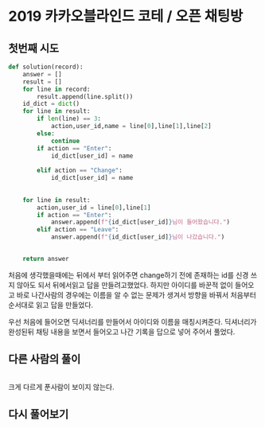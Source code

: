 # 2019 카카오블라인드 코테 / 오픈 채팅방

## 첫번째 시도

```python
def solution(record):
    answer = []
    result = []
    for line in record:
        result.append(line.split())
    id_dict = dict()
    for line in result:
        if len(line) == 3:
            action,user_id,name = line[0],line[1],line[2]
        else:
            continue
        if action == "Enter":
            id_dict[user_id] = name
                
        elif action == "Change":
            id_dict[user_id] = name
            
            
    for line in result:
        action,user_id = line[0],line[1]
        if action == "Enter":
            answer.append(f"{id_dict[user_id]}님이 들어왔습니다.")
        elif action == "Leave":
            answer.append(f"{id_dict[user_id]}님이 나갔습니다.")

    
    return answer
```

처음에 생각했을때에는 뒤에서 부터 읽어주면 change하기 전에 존재하는 id를 신경 쓰지 않아도 되서 뒤에서읽고 답을 만들려고했었다. 하지만 아이디를 바꾼적 없이 들어오고 바로 나간사람의 경우에는 이름을 알 수 없는 문제가 생겨서 방향을 바꿔서 처음부터 순서대로 읽고 답을 만들었다.

우선 처음에 들어오면 딕셔너리를 만들어서 아이디와 이름을 매칭시켜준다. 
딕셔너리가 완성된뒤 채팅 내용을 보면서 들어오고 나간 기록을 답으로 넣어 주어서 풀었다.



## 다른 사람의 풀이

```python

```

크게 다르게 푼사람이 보이지 않는다.



## 다시 풀어보기

```python

```

